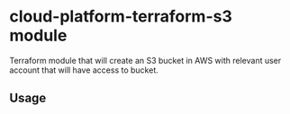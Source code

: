# cloud-platform-terraform-s3 module

Terraform module that will create an S3 bucket in AWS with relevant user account that will have access to bucket.

## Usage

